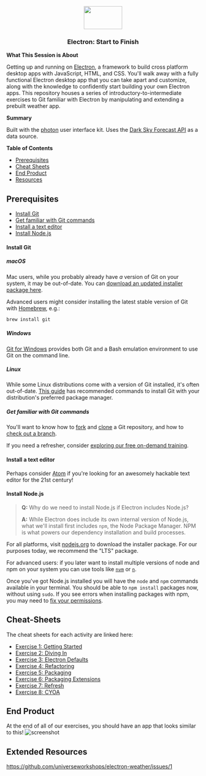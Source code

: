 <p align="center">
  <img src="https://user-images.githubusercontent.com/3791941/31036931-072760fe-a534-11e7-8cd7-0565bdc2727c.png" width="100" height="60">

  <h3 align="center">Electron: Start to Finish<br></h3>
</p>

**What This Session is About**

Getting up and running on [Electron](https://electron.atom.io/), a framework to build cross platform desktop apps with JavaScript, HTML, and CSS. You'll walk away with a fully functional Electron desktop app that you can take apart and customize, along with the knowledge to confidently start building your own Electron apps. This repository houses a series of introductory-to-intermediate exercises to Git familiar with Electron by manipulating and extending a prebuilt weather app.

**Summary**

Built with the [photon](http://photonkit.com) user interface kit.
Uses the [Dark Sky Forecast API](https://developer.forecast.io) as a data source.

**Table of Contents**
- [Prerequisites](#prerequisites)
- [Cheat Sheets](#cheat-sheets)
- [End Product](#end-product)
- [Resources](#extended-resources)

## Prerequisites

- [Install Git](#install-git)
- [Get familiar with Git commands](#get-familiar-with-git-commands)
- [Install a text editor](#install-a-text-editor)
- [Install Node.js](#install-nodejs)

#### Install Git

##### macOS
Mac users, while you probably already have _a_ version of Git on your system, it may be out-of-date. You can [download an updated installer package here](https://git-scm.com/download/mac).


Advanced users might consider installing the latest stable version of Git with [Homebrew](https://brew.sh), e.g.: 
  ```sh
  brew install git
  ```

##### Windows
[Git for Windows](https://git-for-windows.github.io/) provides both Git and a Bash emulation environment to use Git on the command line.

##### Linux
While some Linux distributions come with a version of Git installed, it's often out-of-date. [This guide](https://git-scm.com/download/linux) has recommended commands to install Git with your distribution's preferred package manager.

##### Get familiar with Git commands
You'll want to know how to [fork](https://help.github.com/articles/fork-a-repo/) and [clone](https://help.github.com/articles/cloning-a-repository/) a Git repository, and how to [check out a branch](https://git-scm.com/docs/git-checkout#git-checkout-emgitcheckoutemltbranchgt).

If you need a refresher, consider [exploring our free on-demand training](https://services.github.com/on-demand/).

#### Install a text editor
Perhaps consider [Atom](https://atom.io/) if you're looking for an awesomely hackable text editor for the 21st century!

#### Install Node.js
> **Q:** Why do we need to install Node.js if Electron includes Node.js?
>
> **A:** While Electron does include its own internal version of Node.js, what we'll install first includes `npm`, the Node Package Manager. NPM is what powers our dependency installation and build processes.

For all platforms, visit [nodejs.org](https://nodejs.org/en/download/) to download the installer package. For our purposes today, we recommend the "LTS" package.

For advanced users: if you later want to install multiple versions of node and npm on your system you can use tools like [`nvm`](https://github.com/creationix/nvm) or [`n`](https://github.com/tj/n).

Once you've got Node.js installed you will have the `node` and `npm` commands available in your terminal. You should be able to `npm install` packages now, without using `sudo`. If you see errors when installing packages with npm, you may need to [fix your permissions](https://docs.npmjs.com/getting-started/fixing-npm-permissions).

## Cheat-Sheets
The cheat sheets for each activity are linked here:

- [Exercise 1: Getting Started](cheat-sheets/1-getting-started.md)
- [Exercise 2: Diving In](cheat-sheets/2-diving-in.md)
- [Exercise 3: Electron Defaults](cheat-sheets/3-electron-defaults.md)
- [Exercise 4: Refactoring](cheat-sheets/4-refactoring.md)
- [Exercise 5: Packaging](cheat-sheets/5-packaging.md)
- [Exercise 6: Packaging Extensions](cheat-sheets/6-packaging-extensions.md)
- [Exercise 7: Refresh](cheat-sheets/7-refresh.md)
- [Exercise 8: CYOA](cheat-sheets/8-CYOA.md)

## End Product
At the end of all of our exercises, you should have an app that looks similar to this!
![screenshot](https://cloud.githubusercontent.com/assets/671378/15033544/97011f38-1220-11e6-9611-1571063fe107.png)

## Extended Resources
https://github.com/universeworkshops/electron-weather/issues/1
